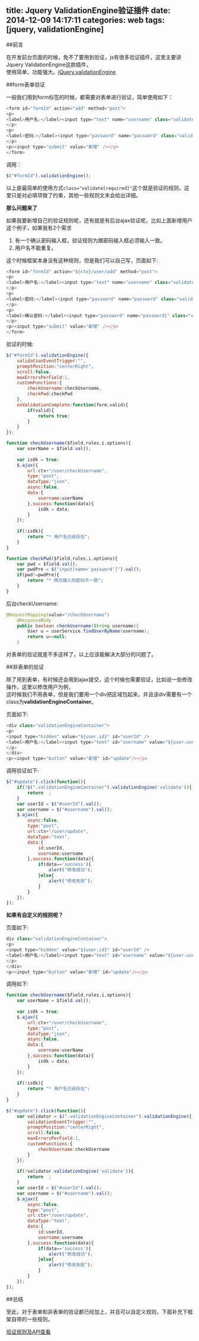 title: Jquery ValidationEngine验证插件
date: 2014-12-09 14:17:11
categories: web
tags: [jquery, validationEngine]
---

##前言  

在开发前台页面的时候，免不了要用到验证，js有很多验证插件，这里主要讲Jquery ValidationEngine这款插件，  
使用简单，功能强大。[jQuery.validationEngine](http://www.position-relative.net/creation/formValidator/)

##form表单验证  

一般我们用到form标签的时候，都需要对表单进行验证，简单使用如下：  

```javascript
<form id="formId" action="add" method="post">
<p>
<label>用户名:</label><input type="text" name="username" class="validate[required]"  />
</p>
<p>
<label>密码:</label><input type="password" name="password" class="validate[required]"  />
</p>
<p><input type="submit" value="新增" /></p>
</form>
```  

调用：  

```javascript
$("#formId").validationEngine();
```  

以上是最简单的使用方式`class="validate[required]"`这个就是验证的规则，这里只是对必填项做了约束，其他一些规则文末会给出详细。  

**那么问题来了**  

如果我要新增自己的验证规则呢，还有就是有后台ajax验证呢，比如上面新增用户这个例子，如果我有2个需求  

1. 有一个确认密码输入框，验证规则为跟密码输入框必须输入一致。
2. 用户名不能重复。  

这个时候框架本身没有这种规则，但是我们可以自己写，页面如下:  

```javascript
<form id="formId" action="${ctx}/user/add" method="post">
<p>
<label>用户名:</label><input type="text" name="username" class="validate[required,funcCall[checkUsername]]"  />
</p>
<p>
<label>密码:</label><input type="password" name="password" class="validate[required]"  />
</p>
<p>
<label>确认密码:</label><input type="password" name="password1" class="validate[required,funcCall[checkPwd]]" />
</p>
<p><input type="submit" value="新增" /></p>
</form>
```  

验证的时候:  

```javascript
$("#formId").validationEngine({
	validationEventTrigger:"",
	promptPosition:"centerRight",
	scroll:false,
	maxErrorsPerField:1,
	customFunctions:{
		checkUsername:checkUsername,
		checkPwd:checkPwd
	},
	onValidationComplete:function(form,valid){
		if(valid){
			return true;
		}
	}
});

function checkUsername($field,rules,i,options){
	var userName = $field.val();
	
	var isOk = true;
	$.ajax({
		url:ctx+"/user/checkUsername",
		type:"post",
		dataType:"json",
		async:false,
		data:{
			username:userName
		},success:function(data){
			isOk = data;
		}
	});
	
	if(!isOk){
		return "* 用户名已经存在";
	}
}

function checkPwd($field,rules,i,options){
	var pwd = $field.val();
	var pwdPre = $("input[name='password']").val();
	if(pwd!=pwdPre){
		return "* 两次输入的密码不一致";
	}
}
```  

后台checkUsername:  

```java
@RequestMapping(value="/checkUsername")
    @ResponseBody
    public boolean checkUsername(String username){
        User u = userService.findUserByName(username);
        return u==null;
    }
```  

对表单的验证就差不多这样了，以上应该能解决大部分的问题了。

##非表单的验证  

除了用到表单，有时候还会用到ajax提交，这个时候也需要验证，比如说一些修改操作，这里以修改用户为例，  
这时候我们不用表单，但是我们要用一个div把区域包起来，并且该div需要有一个class为**validationEngineContainer**。  

页面如下:  

```javascript
<div class="validationEngineContainer">
<p>
<input type="hidden" value="${user.id}" id="userId" />
<label>用户名:</label><input type="text" id="username" value="${user.username}" class="validate[required]"  />
</p>
</div>
<p><input type="button" value="新增" id="update"/></p>
```  

调用验证如下:  

```javascript
$("#update").click(function(){
	if(!$(".validationEngineContainer").validationEngine('validate')){
		return  ;
	}
	var userId = $("#userId").val();
	var username = $("#username").val();
	$.ajax({
		async:false,
		type:"post",
		url:ctx+"/user/update",
		dataType:"text",
		data:{
			id:userId,
			username:username
		},success:function(data){
			if(data=='success'){
				alert("修改成功");
			}else{
				alert("修改失败");
			}
		}
	});
});
```  

**如果有自定义的规则呢？**  

页面如下:  

```javascript
div class="validationEngineContainer">
<p>
<input type="hidden" value="${user.id}" id="userId" />
<label>用户名:</label><input type="text" id="username" value="${user.username}" class="validate[required,funcCall[checkUsername]]"  />
</p>
</div>
<p><input type="button" value="新增" id="update"/></p>
```  

调用如下:  

```javascript
function checkUsername($field,rules,i,options){
	var userName = $field.val();
	
	var isOk = true;
	$.ajax({
		url:ctx+"/user/checkUsername",
		type:"post",
		dataType:"json",
		async:false,
		data:{
			username:userName
		},success:function(data){
			isOk = data;
		}
	});
	
	if(!isOk){
		return "* 用户名已经存在";
	}
}
	
$("#update").click(function(){
	var validator = $(".validationEngineContainer").validationEngine({
		validationEventTrigger:"",
		promptPosition:"centerRight",
		scroll:false,
		maxErrorsPerField:1,
		customFunctions:{
			checkUsername:checkUsername
		}
	});
	
	if(!validator.validationEngine('validate')){
		return  ;
	}
	var userId = $("#userId").val();
	var username = $("#username").val();
	$.ajax({
		async:false,
		type:"post",
		url:ctx+"/user/update",
		dataType:"text",
		data:{
			id:userId,
			username:username
		},success:function(data){
			if(data=='success'){
				alert("修改成功");
			}else{
				alert("修改失败");
			}
		}
	});
});
```  

##总结  

至此，对于表单和非表单的验证都已经加上，并且可以自定义规则，下面补充下框架自带的一些规则。  

[验证规则及API查看](http://blog.csdn.net/amohan/article/details/17528705)